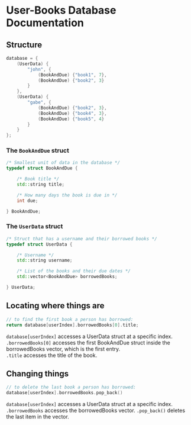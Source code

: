 # User-Books Database Documentation

## Structure
```cpp
database = {
    (UserData) {
        "john", { 
            (BookAndDue) {"book1", 7},
            (BookAndDue) {"book2", 3}
        }
    },
    (UserData) {
        "gabe", {
            (BookAndDue) {"book2", 3},
            (BookAndDue) {"book4", 3},
            (BookAndDue) {"book5", 4}
        }
    }
};
```

### The `BookAndDue` struct
```cpp
/* Smallest unit of data in the database */
typedef struct BookAndDue {

    /* Book title */
    std::string title;

    /* How many days the book is due in */
    int due;

} BookAndDue;
```

### The `UserData` struct
```cpp
/* Struct that has a username and their borrowed books */
typedef struct UserData {

    /* Username */
    std::string username;

    /* List of the books and their due dates */
    std::vector<BookAndDue> borrowedBooks;

} UserData;
```

## Locating where things are
```cpp
// to find the first book a person has borrowed:
return database[userIndex].borrowedBooks[0].title;
```
`database[userIndex]` accesses a UserData struct at a specific index.  
`.borrowedBooks[0]` accesses the first BookAndDue struct inside the borrowedBooks vector, which is the first entry.  
`.title` accesses the title of the book.

## Changing things
```cpp
// to delete the last book a person has borrowed:
database[userIndex].borrowedBooks.pop_back()
```
`database[userIndex]` accesses a UserData struct at a specific index.  
`.borrowedBooks` accesses the borrowedBooks vector.
`.pop_back()` deletes the last item in the vector.
